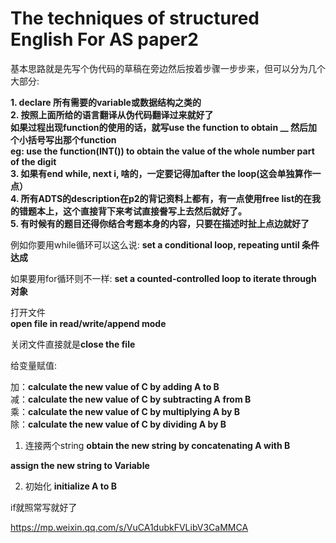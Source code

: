 #  The techniques of structured English For AS paper2


基本思路就是先写个伪代码的草稿在旁边然后按着步骤一步步来，但可以分为几个大部分:

**1. declare 所有需要的variable或数据结构之类的** <br>
**2. 按照上面所给的语言翻译从伪代码翻译过来就好了** <br>
     **如果过程出现function的使用的话，就写use the function to obtain __ 然后加个小括号写出那个function** <br>
     **eg: use the function(INT()) to obtain the value of the whole number part of the digit**  <br>
**3. 如果有end while, next i, 啥的，一定要记得加after the loop(这会单独算作一点）** <br>
**4. 所有ADTS的description在p2的背记资料上都有，有一点使用free list的在我的错题本上，这个直接背下来考试直接誊写上去然后就好了。** <br>
**5. 有时候有的题目还得你结合考题本身的内容，只要在描述时扯上点边就好了**
<br>


例如你要用while循环可以这么说:
**set a conditional loop, repeating until 条件达成**



如果要用for循环则不一样:
**set a counted-controlled loop to iterate through 对象**



打开文件<br>
**open file in read/write/append mode**


关闭文件直接就是**close the file**


给变量赋值:

加：**calculate the new value of C by adding A to B**<br>
减：**calculate the new value of C by subtracting A from B**<br>
乘：**calculate the new value of C by multiplying A by B**<br>
除：**calculate the new value of C by dividing A by B**<br>

1. 连接两个string
**obtain the new string by concatenating A with B**

**assign the new string to Variable**

2. 初始化
**initialize A to B**


if就照常写就好了


https://mp.weixin.qq.com/s/VuCA1dubkFVLibV3CaMMCA
